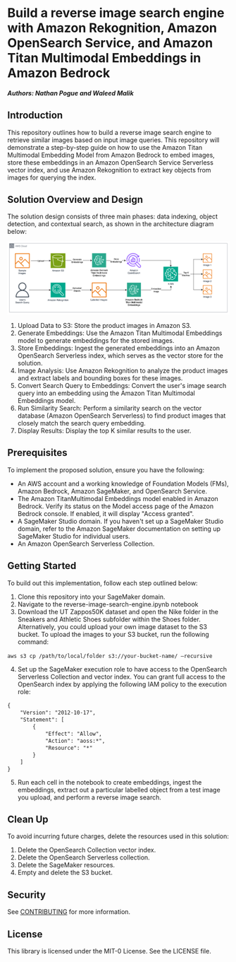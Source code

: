# Build a reverse image search engine with Amazon Rekognition, Amazon OpenSearch Service, and Amazon Titan Multimodal Embeddings in Amazon Bedrock

##### Authors: Nathan Pogue and Waleed Malik

## Introduction

This repository outlines how to build a reverse image search engine to retrieve similar images based on input image queries. This repository will demonstrate a step-by-step guide on how to use the Amazon Titan Multimodal Embedding Model from Amazon Bedrock to embed images, store these embeddings in an Amazon OpenSearch Service Serverless vector index, and use Amazon Rekognition to extract key objects from images for querying the index.

## Solution Overview and Design

The solution design consists of three main phases: data indexing, object detection, and contextual search, as shown in the architecture diagram below:

![Architecture diagram of solution](images/architecture.png)

1. Upload Data to S3: Store the product images in Amazon S3.
2. Generate Embeddings: Use the Amazon Titan Multimodal Embeddings model to generate embeddings for the stored images.
3. Store Embeddings: Ingest the generated embeddings into an Amazon OpenSearch Serverless index, which serves as the vector store for the solution.
4. Image Analysis: Use Amazon Rekognition to analyze the product images and extract labels and bounding boxes for these images. 
5. Convert Search Query to Embeddings: Convert the user's image search query into an embedding using the Amazon Titan Multimodal Embeddings model.
6. Run Similarity Search: Perform a similarity search on the vector database (Amazon OpenSearch Serverless) to find product images that closely match the search query embedding.
7. Display Results: Display the top K similar results to the user.

## Prerequisites

To implement the proposed solution, ensure you have the following:

* An AWS account and a working knowledge of Foundation Models (FMs), Amazon Bedrock, Amazon SageMaker, and OpenSearch Service.
* The Amazon TitanMultimodal Embeddings model enabled in Amazon Bedrock. Verify its status on the Model access page of the Amazon Bedrock console. If enabled, it will display "Access granted".
* A SageMaker Studio domain. If you haven't set up a SageMaker Studio domain, refer to the Amazon SageMaker documentation on setting up SageMaker Studio for individual users.
* An Amazon OpenSearch Serverless Collection.

## Getting Started 

To build out this implementation, follow each step outlined below:

1. Clone this repository into your SageMaker domain.
2. Navigate to the reverse-image-search-engine.ipynb notebook
3. Download the UT Zappos50K dataset and open the Nike folder in the Sneakers and Athletic Shoes subfolder within the Shoes folder. Alternatively, you could upload your own image dataset to the S3 bucket. To upload the images to your S3 bucket, run the following command:

`aws s3 cp /path/to/local/folder s3://your-bucket-name/ —recursive`

4. Set up the SageMaker execution role to have access to the OpenSearch Serverless Collection and vector index. You can grant full access to the OpenSearch index by applying the following IAM policy to the execution role:

```
{
    "Version": "2012-10-17",
    "Statement": [
        {
            "Effect": "Allow",
            "Action": "aoss:*",
            "Resource": "*"
        }
    ]
}
```

5. Run each cell in the notebook to create embeddings, ingest the embeddings, extract out a particular labelled object from a test image you upload, and perform a reverse image search.

## Clean Up

To avoid incurring future charges, delete the resources used in this solution:

1. Delete the OpenSearch Collection vector index.
2. Delete the OpenSearch Serverless collection.
3. Delete the SageMaker resources.
4. Empty and delete the S3 bucket.

## Security

See [CONTRIBUTING](CONTRIBUTING.md#security-issue-notifications) for more information.

## License

This library is licensed under the MIT-0 License. See the LICENSE file.
